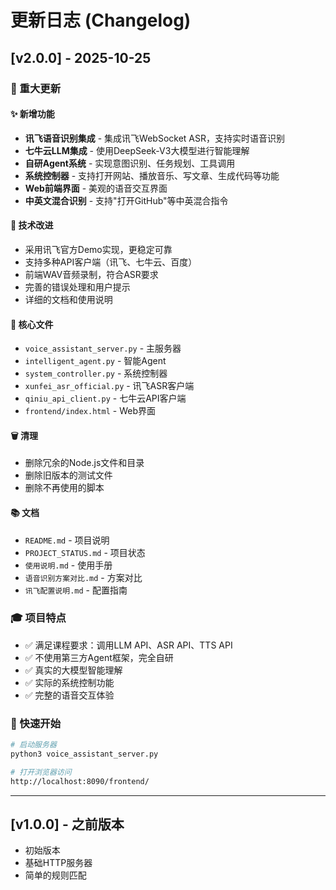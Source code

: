 # 更新日志 (Changelog)

## [v2.0.0] - 2025-10-25

### 🎉 重大更新

#### ✨ 新增功能
- **讯飞语音识别集成** - 集成讯飞WebSocket ASR，支持实时语音识别
- **七牛云LLM集成** - 使用DeepSeek-V3大模型进行智能理解
- **自研Agent系统** - 实现意图识别、任务规划、工具调用
- **系统控制器** - 支持打开网站、播放音乐、写文章、生成代码等功能
- **Web前端界面** - 美观的语音交互界面
- **中英文混合识别** - 支持"打开GitHub"等中英混合指令

#### 🔧 技术改进
- 采用讯飞官方Demo实现，更稳定可靠
- 支持多种API客户端（讯飞、七牛云、百度）
- 前端WAV音频录制，符合ASR要求
- 完善的错误处理和用户提示
- 详细的文档和使用说明

#### 📝 核心文件
- `voice_assistant_server.py` - 主服务器
- `intelligent_agent.py` - 智能Agent
- `system_controller.py` - 系统控制器
- `xunfei_asr_official.py` - 讯飞ASR客户端
- `qiniu_api_client.py` - 七牛云API客户端
- `frontend/index.html` - Web界面

#### 🗑️ 清理
- 删除冗余的Node.js文件和目录
- 删除旧版本的测试文件
- 删除不再使用的脚本

#### 📚 文档
- `README.md` - 项目说明
- `PROJECT_STATUS.md` - 项目状态
- `使用说明.md` - 使用手册
- `语音识别方案对比.md` - 方案对比
- `讯飞配置说明.md` - 配置指南

### 🎓 项目特点
- ✅ 满足课程要求：调用LLM API、ASR API、TTS API
- ✅ 不使用第三方Agent框架，完全自研
- ✅ 真实的大模型智能理解
- ✅ 实际的系统控制功能
- ✅ 完整的语音交互体验

### 🚀 快速开始
```bash
# 启动服务器
python3 voice_assistant_server.py

# 打开浏览器访问
http://localhost:8090/frontend/
```

---

## [v1.0.0] - 之前版本
- 初始版本
- 基础HTTP服务器
- 简单的规则匹配

